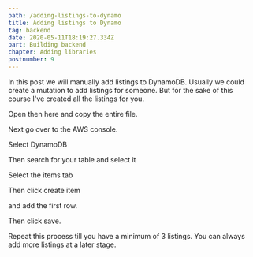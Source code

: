 ```yaml
---
path: /adding-listings-to-dynamo
title: Adding listings to Dynamo
tag: backend
date: 2020-05-11T18:19:27.334Z
part: Building backend
chapter: Adding libraries
postnumber: 9
---
```


In this post we will manually add listings to DynamoDB. Usually we could create a mutation to add listings for someone. But for the sake of this course I've created all the listings for you.

Open then here and copy the entire file.

Next go over to the AWS console.

Select DynamoDB

Then search for your table and select it

Select the items tab

Then click create item

and add the first row.

Then click save.

Repeat this process till you have a minimum of 3 listings. You can always add more listings at a later stage.
